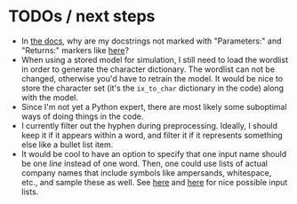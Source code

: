 # TODOs / next steps

- In [the docs](https://startup-name-generator.readthedocs.io/en/latest/modules.html#module-sng.wordlists.wordlists), why are my docstrings not marked with "Parameters:" and "Returns:" markers like [here](https://pomegranate.readthedocs.io/en/latest/HiddenMarkovModel.html#pomegranate.hmm.HiddenMarkovModel.add_transitions)?
- When using a stored model for simulation, I still need to load the wordlist in order to generate the character dictionary. The wordlist can not be changed, otherwise you'd have to retrain the model. It would be nice to store the character set (it's the `ix_to_char` dictionary in the code) along with the model.
- Since I'm not yet a Python expert, there are most likely some suboptimal ways of doing things in the code.
- I currently filter out the hyphen during preprocessing. Ideally, I should keep it if it appears within a word, and filter it if it represents something else like a bullet list item.
- It would be cool to have an option to specify that one input name should be one *line* instead of one word. Then, one could use lists of actual company names that include symbols like ampersands, whitespace, etc., and sample these as well. See [here](https://www.wordlab.com/archives/company-names-list) and [here](https://www.sec.gov/rules/other/4-460list.htm) for nice possible input lists.
